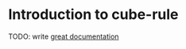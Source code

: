 # Introduction to cube-rule

TODO: write [great documentation](http://jacobian.org/writing/what-to-write/)
